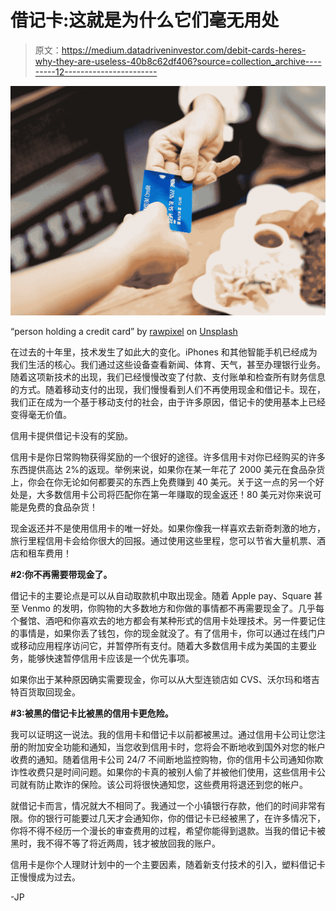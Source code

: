 # 借记卡:这就是为什么它们毫无用处

> 原文：<https://medium.datadriveninvestor.com/debit-cards-heres-why-they-are-useless-40b8c62df406?source=collection_archive---------12----------------------->

![](img/d1df5efca87722a2e89bf61ca92d8783.png)

“person holding a credit card” by [rawpixel](https://unsplash.com/@rawpixel?utm_source=medium&utm_medium=referral) on [Unsplash](https://unsplash.com?utm_source=medium&utm_medium=referral)

在过去的十年里，技术发生了如此大的变化。iPhones 和其他智能手机已经成为我们生活的核心。我们通过这些设备查看新闻、体育、天气，甚至办理银行业务。随着这项新技术的出现，我们已经慢慢改变了付款、支付账单和检查所有财务信息的方式。随着移动支付的出现，我们慢慢看到人们不再使用现金和借记卡。现在，我们正在成为一个基于移动支付的社会，由于许多原因，借记卡的使用基本上已经变得毫无价值。

信用卡提供借记卡没有的奖励。

信用卡是你日常购物获得奖励的一个很好的途径。许多信用卡对你已经购买的许多东西提供高达 2%的返现。举例来说，如果你在某一年花了 2000 美元在食品杂货上，你会在你无论如何都要买的东西上免费赚到 40 美元。关于这一点的另一个好处是，大多数信用卡公司将匹配你在第一年赚取的现金返还！80 美元对你来说可能是免费的食品杂货！

现金返还并不是使用信用卡的唯一好处。如果你像我一样喜欢去新奇刺激的地方，旅行里程信用卡会给你很大的回报。通过使用这些里程，您可以节省大量机票、酒店和租车费用！

**#2:你不再需要带现金了。**

借记卡的主要论点是可以从自动取款机中取出现金。随着 Apple pay、Square 甚至 Venmo 的发明，你购物的大多数地方和你做的事情都不再需要现金了。几乎每个餐馆、酒吧和你喜欢去的地方都会有某种形式的信用卡处理技术。另一件要记住的事情是，如果你丢了钱包，你的现金就没了。有了信用卡，你可以通过在线门户或移动应用程序访问它，并暂停所有支付。随着大多数信用卡成为美国的主要业务，能够快速暂停信用卡应该是一个优先事项。

如果你出于某种原因确实需要现金，你可以从大型连锁店如 CVS、沃尔玛和塔吉特百货取回现金。

**#3:被黑的借记卡比被黑的信用卡更危险。**

我可以证明这一说法。我的信用卡和借记卡以前都被黑过。通过信用卡公司让您注册的附加安全功能和通知，当您收到信用卡时，您将会不断地收到国外对您的帐户收费的通知。随着信用卡公司 24/7 不间断地监控购物，你的信用卡公司通知你欺诈性收费只是时间问题。如果你的卡真的被别人偷了并被他们使用，这些信用卡公司就有防止欺诈的保险。该公司将很快通知您，这些费用将退还到您的帐户。

就借记卡而言，情况就大不相同了。我通过一个小镇银行存款，他们的时间非常有限。你的银行可能要过几天才会通知你，你的借记卡已经被黑了，在许多情况下，你将不得不经历一个漫长的审查费用的过程，希望你能得到退款。当我的借记卡被黑时，我不得不等了将近两周，钱才被放回我的账户。

信用卡是你个人理财计划中的一个主要因素，随着新支付技术的引入，塑料借记卡正慢慢成为过去。

-JP